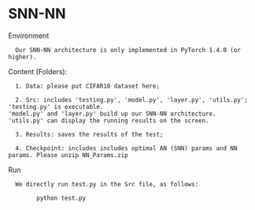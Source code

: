 # SNN-NN

Environment

      Our SNN-NN architecture is only implemented in PyTorch 1.4.0 (or higher). 



Content (Folders):

      1. Data: please put CIFAR10 dataset here;

      2. Src: includes 'testing.py', 'model.py', 'layer.py', 'utils.py';
	'testing.py' is executable.
	'model.py' and 'layer.py' build up our SNN-NN architecture.
	'utils.py' can display the running results on the screen.

      3. Results: saves the results of the test;

      4. Checkpoint: includes includes optimal AN (SNN) params and NN params. Please unzip NN_Params.zip



Run

      We directly run test.py in the Src file, as follows:

            python test.py
